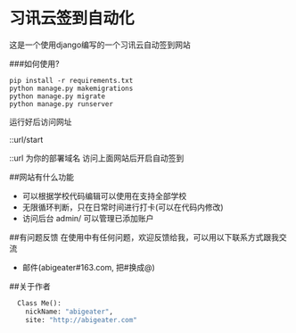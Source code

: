 # 习讯云签到自动化

这是一个使用django编写的一个习讯云自动签到网站


###如何使用?
```shell
pip install -r requirements.txt
python manage.py makemigrations
python manage.py migrate
python manage.py runserver
```

运行好后访问网址

 ::url/start

 ::url 为你的部署域名  访问上面网站后开启自动签到

##网站有什么功能


* 可以根据学校代码编辑可以使用在支持全部学校
* 无限循环判断，只在日常时间进行打卡(可以在代码内修改)
* 访问后台 admin/ 可以管理已添加账户


##有问题反馈
在使用中有任何问题，欢迎反馈给我，可以用以下联系方式跟我交流

* 邮件(abigeater#163.com, 把#换成@)



##关于作者

```Python
  Class Me():
    nickName: "abigeater",
    site: "http://abigeater.com"
```
